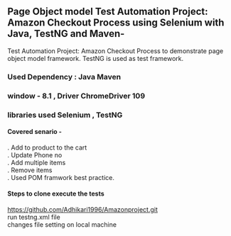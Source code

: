 ## Page Object model Test Automation Project: Amazon Checkout Process using Selenium with Java, TestNG and Maven-
Test Automation Project: Amazon Checkout Process to demonstrate page object model framework. TestNG is used as test framework.

### Used Dependency : Java Maven

### window - 8.1 , Driver ChromeDriver 109

### libraries used Selenium , TestNG

 #### Covered senario -
 . Add to product to the cart <br />
 . Update Phone no <br />
 . Add multiple items <br />
 . Remove items <br />
 . Used POM framwork best practice. <br />


#### Steps to clone execute the tests
https://github.com/Adhikari1996/Amazonproject.git<br/>
run testng.xml file<br/>
changes file setting on  local machine <br/>


